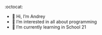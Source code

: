  :octocat:
- 👋 Hi, I’m Andrey
- 👀 I’m interested in all about programming
- 🌱 I’m currently learning in School 21


<!---
andrei-sergeich/andrei-sergeich is a ✨ special ✨ repository because its `README.md` (this file) appears on your GitHub profile.
You can click the Preview link to take a look at your changes.
- 💞️ I’m looking to collaborate on ...
- 📫 How to reach me - 
--->
